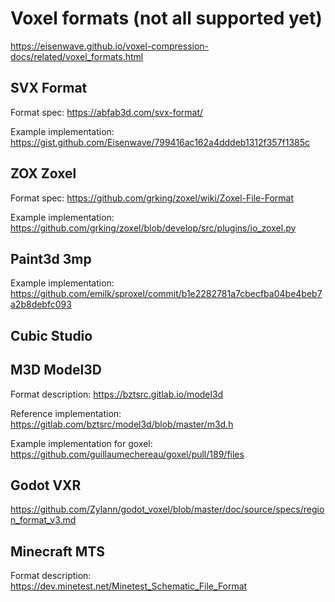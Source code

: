# Voxel formats (not all supported yet)

<https://eisenwave.github.io/voxel-compression-docs/related/voxel_formats.html>

## SVX Format

Format spec: <https://abfab3d.com/svx-format/>

Example implementation: <https://gist.github.com/Eisenwave/799416ac162a4dddeb1312f357f1385c>

## ZOX Zoxel

Format spec: https://github.com/grking/zoxel/wiki/Zoxel-File-Format

Example implementation: <https://github.com/grking/zoxel/blob/develop/src/plugins/io_zoxel.py>

## Paint3d 3mp

Example implementation: <https://github.com/emilk/sproxel/commit/b1e2282781a7cbecfba04be4beb7a2b8debfc093>

## Cubic Studio

## M3D Model3D

Format description: <https://bztsrc.gitlab.io/model3d>

Reference implementation: <https://gitlab.com/bztsrc/model3d/blob/master/m3d.h>

Example implementation for goxel: <https://github.com/guillaumechereau/goxel/pull/189/files>

## Godot VXR

https://github.com/Zylann/godot_voxel/blob/master/doc/source/specs/region_format_v3.md

## Minecraft MTS

Format description: <https://dev.minetest.net/Minetest_Schematic_File_Format>
